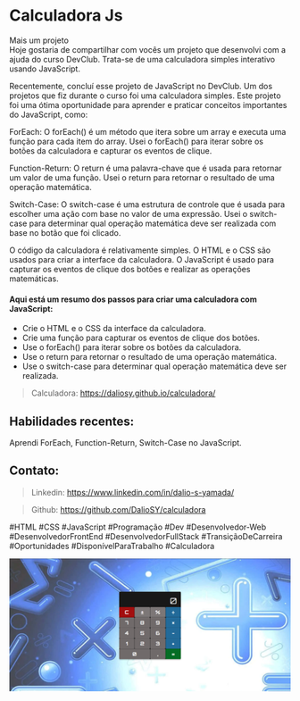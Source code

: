 <h1>Calculadora Js</h1>

Mais um projeto <br>
Hoje gostaria de compartilhar com vocês um projeto que desenvolvi com a ajuda do curso DevClub. Trata-se de uma calculadora simples interativo usando JavaScript.<br>
<p>Recentemente, concluí esse projeto de JavaScript no DevClub. Um dos projetos que fiz durante o curso foi uma calculadora simples. Este projeto foi uma ótima oportunidade para aprender e praticar conceitos importantes do JavaScript, como:</p>
<p>ForEach: O forEach() é um método que itera sobre um array e executa uma função para cada item do array. Usei o forEach() para iterar sobre os botões da calculadora e capturar os eventos de clique.</p>
<p>Function-Return: O return é uma palavra-chave que é usada para retornar um valor de uma função. Usei o return para retornar o resultado de uma operação matemática.</p>
<p>Switch-Case: O switch-case é uma estrutura de controle que é usada para escolher uma ação com base no valor de uma expressão. Usei o switch-case para determinar qual operação matemática deve ser realizada com base no botão que foi clicado.</p>
<p>O código da calculadora é relativamente simples. O HTML e o CSS são usados para criar a interface da calculadora. O JavaScript é usado para capturar os eventos de clique dos botões e realizar as operações matemáticas.</p>
<h4>Aqui está um resumo dos passos para criar uma calculadora com JavaScript:</h4>   
<ul>
        <li>Crie o HTML e o CSS da interface da calculadora.</li>
        <li>Crie uma função para capturar os eventos de clique dos botões.</li>
        <li>Use o forEach() para iterar sobre os botões da calculadora.</li>
        <li>Use o return para retornar o resultado de uma operação matemática.</li>
        <li>Use o switch-case para determinar qual operação matemática deve ser realizada.</li>
</ul>

>Calculadora: https://daliosy.github.io/calculadora/

<h2>Habilidades recentes:</h2>

Aprendi ForEach, Function-Return, Switch-Case no JavaScript.

<h2>Contato:</h2>

> Linkedin: https://www.linkedin.com/in/dalio-s-yamada/

> Github: https://github.com/DalioSY/calculadora


#HTML #CSS #JavaScript #Programação  #Dev #Desenvolvedor-Web #DesenvolvedorFrontEnd #DesenvolvedorFullStack #TransiçãoDeCarreira #Oportunidades #DisponívelParaTrabalho #Calculadora

<img src="./assets/web-calculadora.png"/>

